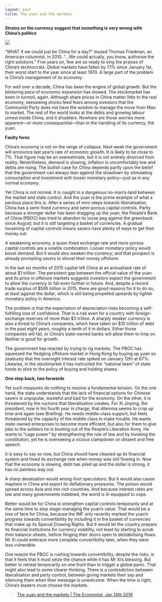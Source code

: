 ```yaml
---
layout: post
title: The yuan and the markets
---
```

__Strains on the currency suggest that something is very wrong with China’s politics__

![](http://cdn.static-economist.com/sites/default/files/imagecache/full-width/images/print-edition/20160116_LDD002_0.jpg)

“WHAT if we could just be China for a day?” mused Thomas Friedman, an American columnist, in 2010. “…We could actually, 
you know, authorise the right solutions.” Five years on, few are so ready to sing the praises of China’s technocrats. 
Global markets have fallen by 7.1% since January 1st, their worst start to the year since at least 1970. A large part 
of the problem is China’s management of its economy.

For well over a decade, China has been the engine of global growth. But the blistering pace of economic expansion has 
slowed. The stockmarket has been in turmoil, again. Although share prices in China matter little to the real economy, 
seesawing stocks feed fears among investors that the Communist Party does not have the wisdom to manage the move from 
Mao to market. The rest of the world looks at the debts and growing labour unrest inside China, and it 
shudders. Nowhere are those worries more apparent—or more consequential—than in the handling of its currency, the yuan.

__Faulty forex__

China’s economy is not on the verge of collapse. Next week the government will announce last year’s rate of economic 
growth. It is likely to be close to 7%. That figure may be an overestimate, but it is not entirely divorced from reality. 
Nevertheless, demand is slowing, inflation is uncomfortably low and debts are rising. The bullish case for China depends 
partly upon the belief that the government can always lean against the slowdown by stimulating consumption and investment 
with looser monetary policy—just as in any normal economy.

Yet China is not normal. It is caught in a dangerous no-man’s-land between the market and state control. And the yuan is 
the prime example of what a perilous place this is. After a series of mini-steps towards liberalisation, China has a 
semi-fixed currency and semi-porous capital controls. Partly because a stronger dollar has been dragging up the yuan, the 
People’s Bank of China (PBOC) has tried to abandon its loose peg against the greenback since August; but it is still 
targeting a basket of currencies. A gradual loosening of capital controls means savers have plenty of ways to get their 
money out.

A weakening economy, a quasi-fixed exchange rate and more porous capital controls are a volatile combination. Looser 
monetary policy would boost demand. But it would also weaken the currency; and that prospect is already prompting savers 
to shovel their money offshore.

In the last six months of 2015 capital left China at an annualised rate of about $1 trillion. The persistent gap between 
the official value of the yuan and its price in offshore markets suggests investors expect the government to allow the 
currency to fall even further in future. And, despite a record trade surplus of $595 billion in 2015, there are good 
reasons for it to do so, at least against the dollar, which is still being propelled upwards by tighter monetary policy 
in America.

The problem is that the expectation of depreciation risks becoming a self-fulfilling loss of confidence. That is a risk 
even for a country with foreign-exchange reserves of more than $3 trillion. A sharply weaker currency is also a threat 
to China’s companies, which have taken on $10 trillion of debt in the past eight years, roughly a tenth of it in dollars. 
Either those companies will fail, or China’s state-owned banks will allow them to limp on. Neither is good for growth.

The government has reacted by trying to rig markets. The PBOC has squeezed the fledgling offshore market in Hong Kong by 
buying up yuan so zealously that the overnight interest rate spiked on January 12th at 67%. Likewise, in the stockmarket 
it has instructed the “national team” of state funds to stick to the policy of buying and holding shares.

__One step back, two forwards__

Yet such measures do nothing to resolve a fundamental tension. On the one hand, the state understands that the lack of 
financial options for Chinese savers is unpopular, wasteful and bad for the economy. On the other, it is threatened by 
the ructions that liberalisation creates. For Xi Jinping, the president, now in his fourth year in charge, that dilemma 
seems to crop up time and again (see Briefing). He needs middle-class support, but feels threatened by the capacity of 
the middle class to make trouble. He wants state-owned enterprises to become more efficient, but also for them to give 
jobs to the soldiers he is booting out of the People’s Liberation Army. He wants to “cage power” by 
strengthening the rule of law and by invoking the constitution, yet he is overseeing a vicious clampdown on dissent and 
free speech.


It is easy to say so now, but China should have cleaned up its financial system and freed its exchange rate when money was 
still flowing in. Now that the economy is slowing, debt has piled up and the dollar is strong, it has no painless way out.

A sharp devaluation would wrong-foot speculators. But it would also cause mayhem in China and export its deflationary 
pressures. The poison would spread across Asia and into rich countries. And because interest rates are low and many 
governments indebted, the world is ill-equipped to cope.

Better would be for China to strengthen capital controls temporarily and at the same time to stop stage-managing the yuan’s 
value. That would be a loss of face for China, because the IMF only recently marked the yuan’s progress towards convertibility 
by including it in the basket of currencies that make up its Special Drawing Rights. But it would let the country prepare its 
financial institutions for currency volatility, not least by starting to scrub their balance-sheets, before flinging their 
doors open to destabilising flows. Mr Xi could embrace more complete convertibility later, when they were less vulnerable.

One reason the PBOC is rushing towards convertibility, despite the risks, is that it feels that it must seize the chance 
while it has Mr Xi’s blessing. But better to retreat temporarily on one front than to trigger a global panic. That might also 
lead to some clearer thinking. There is a contradiction between liberalisation and party control, between giving markets their 
say and silencing them when their message is unwelcome. When the time is right, China’s leaders must choose the markets.

> [The yuan and the markets \| The Economist, Jan 14th 2016](http://www.economist.com/news/leaders/21688396-strains-currency-suggest-something-very-wrong-chinas-politics-yuan-and)
